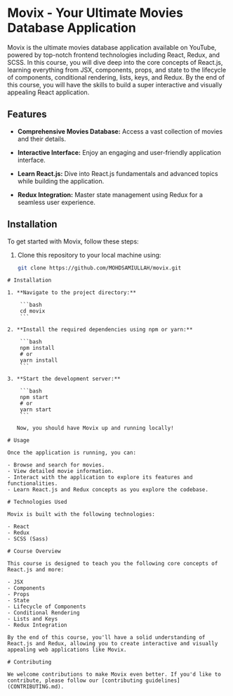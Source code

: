 # Movix - Your Ultimate Movies Database Application

Movix is the ultimate movies database application available on YouTube, powered by top-notch frontend technologies including React, Redux, and SCSS. In this course, you will dive deep into the core concepts of React.js, learning everything from JSX, components, props, and state to the lifecycle of components, conditional rendering, lists, keys, and Redux. By the end of this course, you will have the skills to build a super interactive and visually appealing React application.

## Features

- **Comprehensive Movies Database:** Access a vast collection of movies and their details.

- **Interactive Interface:** Enjoy an engaging and user-friendly application interface.

- **Learn React.js:** Dive into React.js fundamentals and advanced topics while building the application.

- **Redux Integration:** Master state management using Redux for a seamless user experience.

## Installation

To get started with Movix, follow these steps:

1. Clone this repository to your local machine using:

   ```bash
   git clone https://github.com/MOHDSAMIULLAH/movix.git
```
# Installation

1. **Navigate to the project directory:**

    ```bash
    cd movix
    ```

2. **Install the required dependencies using npm or yarn:**

    ```bash
    npm install
    # or
    yarn install
    ```

3. **Start the development server:**

    ```bash
    npm start
    # or
    yarn start
    ```

   Now, you should have Movix up and running locally!

# Usage

Once the application is running, you can:

- Browse and search for movies.
- View detailed movie information.
- Interact with the application to explore its features and functionalities.
- Learn React.js and Redux concepts as you explore the codebase.

# Technologies Used

Movix is built with the following technologies:

- React
- Redux
- SCSS (Sass)

# Course Overview

This course is designed to teach you the following core concepts of React.js and more:

- JSX
- Components
- Props
- State
- Lifecycle of Components
- Conditional Rendering
- Lists and Keys
- Redux Integration

By the end of this course, you'll have a solid understanding of React.js and Redux, allowing you to create interactive and visually appealing web applications like Movix.

# Contributing

We welcome contributions to make Movix even better. If you'd like to contribute, please follow our [contributing guidelines](CONTRIBUTING.md).
